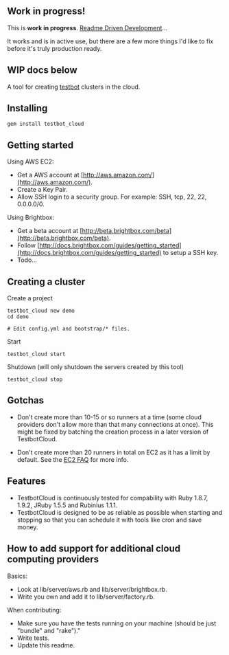 Work in progress!
----

This is **work in progress**. [Readme Driven Development](http://tom.preston-werner.com/2010/08/23/readme-driven-development.html)... 

It works and is in active use, but there are a few more things I'd like to fix before it's truly production ready.

WIP docs below
----

A tool for creating [testbot](https://github.com/joakimk/testbot) clusters in the cloud.

Installing
----

    gem install testbot_cloud

Getting started
----

Using AWS EC2:

* Get a AWS account at [http://aws.amazon.com/](http://aws.amazon.com/).
* Create a Key Pair.
* Allow SSH login to a security group. For example: SSH, tcp, 22, 22, 0.0.0.0/0.

Using Brightbox:

* Get a beta account at [http://beta.brightbox.com/beta](http://beta.brightbox.com/beta).
* Follow [http://docs.brightbox.com/guides/getting_started](http://docs.brightbox.com/guides/getting_started) to setup a SSH key.
* Todo...

Creating a cluster
----

Create a project

    testbot_cloud new demo
    cd demo

    # Edit config.yml and bootstrap/* files.

Start

    testbot_cloud start

Shutdown (will only shutdown the servers created by this tool)

    testbot_cloud stop

Gotchas
-----

* Don't create more than 10-15 or so runners at a time (some cloud providers don't allow more than that many connections at once). This might be fixed by batching the creation process in a later version of TestbotCloud.

* Don't create more than 20 runners in total on EC2 as it has a limit by default. See the [EC2 FAQ](http://aws.amazon.com/ec2/faqs) for more info.

Features
-----

* TestbotCloud is continuously tested for compability with Ruby 1.8.7, 1.9.2, JRuby 1.5.5 and Rubinius 1.1.1.
* TestbotCloud is designed to be as reliable as possible when starting and stopping so that you can schedule it with tools like cron and save money.

How to add support for additional cloud computing providers
-----

Basics:
* Look at lib/server/aws.rb and lib/server/brightbox.rb.
* Write you own and add it to lib/server/factory.rb.

When contributing:
* Make sure you have the tests running on your machine (should be just "bundle" and "rake")."
* Write tests.
* Update this readme.

